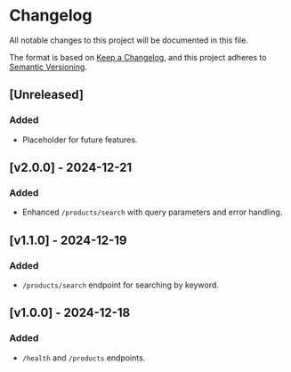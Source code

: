 # Changelog

All notable changes to this project will be documented in this file.

The format is based on [Keep a Changelog](https://keepachangelog.com/en/1.0.0/), and this project adheres to [Semantic Versioning](https://semver.org/).

## [Unreleased]
### Added
- Placeholder for future features.

## [v2.0.0] - 2024-12-21
### Added
- Enhanced `/products/search` with query parameters and error handling.

## [v1.1.0] - 2024-12-19
### Added
- `/products/search` endpoint for searching by keyword.

## [v1.0.0] - 2024-12-18
### Added
- `/health` and `/products` endpoints.


